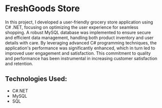 # FreshGoods Store
In this project, I developed a user-friendly grocery store application using C# .NET, focusing on optimizing the user experience for seamless shopping. A robust MySQL database was implemented to ensure secure and efficient data management, handling both product inventory and user details with care. By leveraging advanced C# programming techniques, the application's performance was significantly enhanced, which in turn led to improved user engagement and satisfaction. This commitment to quality and performance has been instrumental in increasing customer satisfaction and retention.

## Technologies Used: 
- C#.NET 
- MySQL
- SQL
